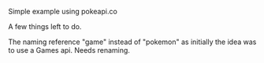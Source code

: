 Simple example using pokeapi.co

A few things left to do. 

The naming reference "game" instead of "pokemon" as initially the idea was to use a Games api. Needs renaming. 

